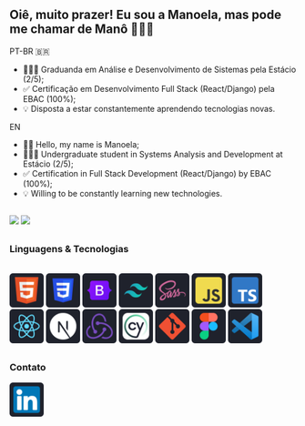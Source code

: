 ## Oiê, muito prazer! Eu sou a Manoela, mas pode me chamar de Manô 🙋🏻‍♀️

PT-BR 🇧🇷

- 👩🏻‍🎓 Graduanda em Análise e Desenvolvimento de Sistemas pela Estácio (2/5);
- ✅ Certificação em Desenvolvimento Full Stack (React/Django) pela EBAC (100%);
- 💡 Disposta a estar constantemente aprendendo tecnologias novas.

EN
- 👋🏻 Hello, my name is Manoela;
- 👩🏻‍🎓 Undergraduate student in Systems Analysis and Development at Estácio (2/5);
- ✅ Certification in Full Stack Development (React/Django) by EBAC (100%);
- 💡 Willing to be constantly learning new technologies.

##

<div display="flex">
    <img height="210px" src="https://github-readme-stats.vercel.app/api?username=manoelacsilva&show_icons=true&include_all_commits=true&count_private=true&title_color=ffffff&text_color=ffffff&bg_color=0d1117" />
    <img height="210px" src="https://github-readme-stats.vercel.app/api/top-langs/?username=manoelacsilva&layout=compact&langs_count=12&title_color=ffffff&text_color=ffffff&bg_color=0d1117" />
</div>
    

##

  <h3>Linguagens & Tecnologias</h3>
   <div style="display: inline_block"><br>
   <img alt="HTML" height="60" width="60" src="https://github.com/gui-bus/TechIcons/blob/main/Dark/HTML.svg">
   <img alt="CSS" height="60" width="60" src="https://github.com/gui-bus/TechIcons/blob/main/Dark/CSS.svg">
   <img alt="Bootstrap" height="60" width="60" src="https://github.com/gui-bus/TechIcons/blob/main/Dark/Bootstrap.svg">
   <img alt="TailwindCSS" height="60" width="60" src="https://github.com/gui-bus/TechIcons/blob/main/Dark/TailwindCSS.svg">
   <img alt="Sass" height="60" width="60" src="https://github.com/gui-bus/TechIcons/blob/main/Dark/Sass.svg">
   <img alt="Javascript" height="60" width="60" src="https://github.com/gui-bus/TechIcons/blob/main/Dark/Javascript.svg">
   <img alt="Typescript" height="60" width="60" src="https://github.com/gui-bus/TechIcons/blob/main/Dark/Typescript.svg">
   <img alt="React" height="60" width="60" src="https://github.com/gui-bus/TechIcons/blob/main/Dark/React.svg">
   <img alt="NextJS" height="60" width="60" src="https://github.com/gui-bus/TechIcons/blob/main/Dark/NextJS.svg">
   <img alt="Redux" height="60" width="60" src="https://github.com/gui-bus/TechIcons/blob/main/Dark/Redux.svg">
   <img alt="Cypress" height="60" width="60" src="https://github.com/gui-bus/TechIcons/blob/main/Dark/Cypress.svg">
   <img alt="GIT" height="60" width="60" src="https://github.com/gui-bus/TechIcons/blob/main/Dark/GIT.svg">
   <img alt="Figma" height="60" width="60" src="https://github.com/gui-bus/TechIcons/blob/main/Dark/Figma.svg">
   <img alt="VSCode" height="60" width="60" src="https://github.com/gui-bus/TechIcons/blob/main/Dark/VSCode.svg">
    
<!--      
<img align="center" alt="Manoela-HTML" height="35" width="40" src="https://raw.githubusercontent.com/devicons/devicon/master/icons/html5/html5-original.svg">
    <img align="center" alt="Manoela-CSS" height="35" width="40" src="https://raw.githubusercontent.com/devicons/devicon/master/icons/css3/css3-original.svg">
    <img align="center" alt="Manoela-Bootstrap" height="40" width="45" title="Bootstrap" src="https://cdn.jsdelivr.net/gh/devicons/devicon/icons/bootstrap/bootstrap-original.svg">
    <img align="center" alt="Manoela-Sass" height="40" width="40" src="https://cdn.jsdelivr.net/gh/devicons/devicon/icons/sass/sass-original.svg" />
    <img align="center" alt="Manoela-jquey" height="40" width="40" src="https://cdn.jsdelivr.net/gh/devicons/devicon/icons/jquery/jquery-original.svg" />
    <img align="center" alt="Manoela-jquey" height="40" width="40" src="https://raw.githubusercontent.com/devicons/devicon/master/icons/gulp/gulp-plain.svg"/> 
    <img align="center" alt="Manoela-Js" height="35" width="40" src="https://raw.githubusercontent.com/devicons/devicon/master/icons/javascript/javascript-plain.svg">
    <img align="center" alt="Manoela-Ts" height="35" width="40" src="https://raw.githubusercontent.com/devicons/devicon/master/icons/typescript/typescript-plain.svg">
    <img align="center" alt="Manoela-Vue" height="35" width="40" src="https://cdn.jsdelivr.net/gh/devicons/devicon/icons/vuejs/vuejs-original.svg" />
    <img align="center" alt="Manoela-React" height="35" width="40" src="https://raw.githubusercontent.com/devicons/devicon/master/icons/react/react-original.svg">
    <img align="center" alt="Manoela-Redux" height="35" width="40" src="https://cdn.jsdelivr.net/gh/devicons/devicon/icons/redux/redux-original.svg" />
    <img align="center" alt="Manoela-Jest" height="30" width="40" src="https://cdn.jsdelivr.net/gh/devicons/devicon/icons/jest/jest-plain.svg"/>
    <img align="center" alt="Manoela-git" height="35" width="40" src="https://raw.githubusercontent.com/devicons/devicon/master/icons/git/git-original.svg">
    <img align="center" alt="Manoela-figma" height="35" width="40" src="https://cdn.jsdelivr.net/gh/devicons/devicon/icons/figma/figma-original.svg"  />
  <img align="center" alt="Cah-Node" height="30" width="40" src="https://cdn.jsdelivr.net/gh/devicons/devicon/icons/nodejs/nodejs-plain.svg"/>
  <img align="center" alt="Cah-MySQL" height="30" width="40" src="https://cdn.jsdelivr.net/gh/devicons/devicon/icons/mysql/mysql-original.svg"/>
  <img align="center" alt="Cah-Docker" height="30" width="40" src="https://cdn.jsdelivr.net/gh/devicons/devicon/icons/docker/docker-plain.svg"/>
  <img align="center" alt="Luccas-Python" height="30" width="40" src="https://raw.githubusercontent.com/devicons/devicon/master/icons/python/python-original.svg">
  <img align="center" alt="Luccas-Firebase" height="30" width="40" src="https://cdn.jsdelivr.net/gh/devicons/devicon/icons/firebase/firebase-plain.svg" />
  <img alt="mong-db" height="45" width="55" src="https://cdn.jsdelivr.net/gh/devicons/devicon/icons/nextjs/nextjs-line.svg" />
  <a href = "mailto:manoelacs62@gmail.com"><img src="https://img.shields.io/badge/-Gmail-%23333?style=for-the-badge&logo=gmail&logoColor=white" target="_blank"></a>
   <a href="https://www.linkedin.com/in/manoela-coelho" target="_blank"><img src="https://img.shields.io/badge/-LinkedIn-%230077B5?style=for-the-badge&logo=linkedin&logoColor=white" target="_blank"></a> -->
   </div>

##

 <div>
   <h3>Contato</h3>
        <!--  <a href="mailto:manoelacs62@gmail.com">
                <img alt="Gmail" height="60" width="60" src="https://github.com/gui-bus/TechIcons/blob/main/Dark/Gmail.svg"> 
              </a> -->
     <a href="https://www.linkedin.com/in/manoela-coelho">
        <img alt="Linkedin" height="60" width="60" src="https://github.com/gui-bus/TechIcons/blob/main/Dark/Linkedin.svg"> 
      </a>
 </div>
<!---
manoelacsilva/manoelacsilva is a ✨ special ✨ repository because its `README.md` (this file) appears on your GitHub profile.
You can click the Preview link to take a look at your changes.
--->
